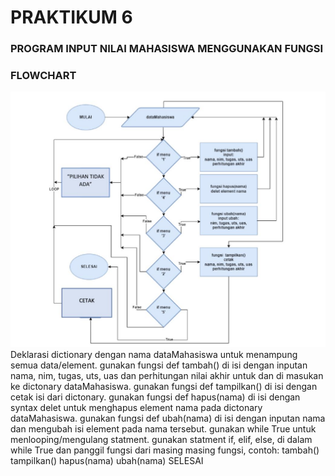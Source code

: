 # PRAKTIKUM 6
### PROGRAM INPUT NILAI MAHASISWA MENGGUNAKAN FUNGSI
### FLOWCHART
![img](gambar/flowcart%20tugas%20ke%206-2.jpeg)
Deklarasi dictionary dengan nama dataMahasiswa untuk menampung semua data/element.
gunakan fungsi def tambah() di isi dengan inputan nama, nim, tugas, uts, uas dan perhitungan nilai akhir untuk dan di masukan ke dictonary dataMahasiswa.
gunakan fungsi def tampilkan() di isi dengan cetak isi dari dictonary.
gunakan fungsi def hapus(nama) di isi dengan syntax delet untuk menghapus element nama pada dictonary dataMahasiswa.
gunakan fungsi def ubah(nama) di isi dengan inputan nama dan mengubah isi element pada nama tersebut.
gunakan while True untuk menlooping/mengulang statment.
gunakan statment if, elif, else, di dalam while True dan panggil fungsi dari masing masing fungsi, contoh:
tambah()
tampilkan()
hapus(nama)
ubah(nama)
SELESAI